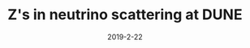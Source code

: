 ---
title: "Z's in neutrino scattering at DUNE"
authors:  Peter Ballett,  Matheus Hostert,  Silvia Pascoli,  Yuber F. Perez-Gonzalez,  Zahra Tabrizi,  Renata Zukanovich Funchal
collection: publication
permalink: /publication/2019-2-22-ZsinneutrinoscatteringatDUNE
date: 2019-2-22
venue: Phys.Rev.D 
paperurl: 'https://arxiv.org/abs/1902.08579'
citation: "Z's in neutrino scattering at DUNE, Peter Ballett, Matheus Hostert, Silvia Pascoli, Yuber F. Perez-Gonzalez, Zahra Tabrizi, Renata Zukanovich Funchal, Phys.Rev.D 100 (2019) 5 055012, "
eprint: "1902.08579"
---